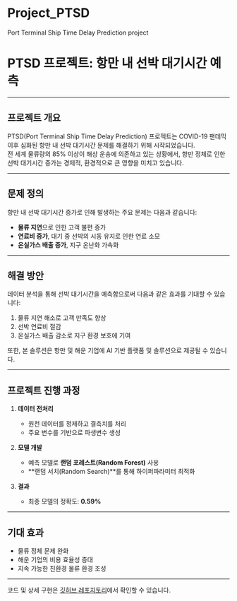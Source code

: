 # Project_PTSD
Port Terminal Ship Time Delay Prediction project

# PTSD 프로젝트: 항만 내 선박 대기시간 예측

---

## 프로젝트 개요

PTSD(Port Terminal Ship Time Delay Prediction) 프로젝트는 COVID-19 팬데믹 이후 심화된 항만 내 선박 대기시간 문제를 해결하기 위해 시작되었습니다.  
전 세계 물류량의 85% 이상이 해상 운송에 의존하고 있는 상황에서, 항만 정체로 인한 선박 대기시간 증가는 경제적, 환경적으로 큰 영향을 미치고 있습니다.

---

## 문제 정의

항만 내 선박 대기시간 증가로 인해 발생하는 주요 문제는 다음과 같습니다:  
- **물류 지연**으로 인한 고객 불편 증가  
- **연료비 증가**, 대기 중 선박의 시동 유지로 인한 연료 소모  
- **온실가스 배출 증가**, 지구 온난화 가속화  

---

## 해결 방안

데이터 분석을 통해 선박 대기시간을 예측함으로써 다음과 같은 효과를 기대할 수 있습니다:  
1. 물류 지연 해소로 고객 만족도 향상  
2. 선박 연료비 절감  
3. 온실가스 배출 감소로 지구 환경 보호에 기여  

또한, 본 솔루션은 항만 및 해운 기업에 AI 기반 플랫폼 및 솔루션으로 제공될 수 있습니다.

---

## 프로젝트 진행 과정

1. **데이터 전처리**  
   - 원천 데이터를 정제하고 결측치를 처리  
   - 주요 변수를 기반으로 파생변수 생성  

2. **모델 개발**  
   - 예측 모델로 **랜덤 포레스트(Random Forest)** 사용  
   - **랜덤 서치(Random Search)**를 통해 하이퍼파라미터 최적화  

3. **결과**  
   - 최종 모델의 정확도: **0.59%**

---

## 기대 효과

- 물류 정체 문제 완화  
- 해운 기업의 비용 효율성 증대  
- 지속 가능한 친환경 물류 환경 조성  

---

코드 및 상세 구현은 [깃허브 레포지토리]()에서 확인할 수 있습니다.
